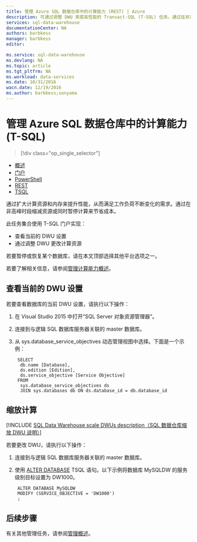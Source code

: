 ```yaml
---
title: 管理 Azure SQL 数据仓库中的计算能力 (REST) | Azure
description: 可通过调整 DWU 来提高性能的 Transact-SQL (T-SQL) 任务。通过在非高峰期缩减性能来节省成本。
services: sql-data-warehouse
documentationCenter: NA
authors: barbkess
manager: barbkess
editor: 

ms.service: sql-data-warehouse
ms.devlang: NA
ms.topic: article
ms.tgt_pltfrm: NA
ms.workload: data-services
ms.date: 10/31/2016
wacn.date: 12/19/2016
ms.author: barbkess;sonyama
---
```


# 管理 Azure SQL 数据仓库中的计算能力 (T-SQL)

> [!div class="op_single_selector"]
- [概述](./sql-data-warehouse-manage-compute-overview.md)
- [门户](./sql-data-warehouse-manage-compute-portal.md)
- [PowerShell](./sql-data-warehouse-manage-compute-powershell.md)
- [REST](./sql-data-warehouse-manage-compute-rest-api.md)
- [TSQL](./sql-data-warehouse-manage-compute-tsql.md)

通过扩大计算资源和内存来提升性能，从而满足工作负荷不断变化的需求。通过在非高峰时段缩减资源或同时暂停计算来节省成本。

此任务集合使用 T-SQL 门户实现：

- 查看当前的 DWU 设置
- 通过调整 DWU 更改计算资源

若要暂停或恢复某个数据库，请在本文顶部选择其他平台选项之一。

若要了解相关信息，请参阅[管理计算能力概述][Manage compute power overview]。

<a name="current-dwu-bk"></a>

## 查看当前的 DWU 设置
若要查看数据库的当前 DWU 设置，请执行以下操作：

1. 在 Visual Studio 2015 中打开“SQL Server 对象资源管理器”。
2. 连接到与逻辑 SQL 数据库服务器关联的 master 数据库。
3. 从 sys.database\_service\_objectives 动态管理视图中选择。下面是一个示例：

        SELECT
         db.name [Database],
         ds.edition [Edition],
         ds.service_objective [Service Objective]
        FROM
         sys.database_service_objectives ds
         JOIN sys.databases db ON ds.database_id = db.database_id

<a name="scale-dwu-bk"></a>
<a name="scale-compute-bk"></a>

## 缩放计算
[!INCLUDE [SQL Data Warehouse scale DWUs description（SQL 数据仓库缩放 DWU 说明）](../../includes/sql-data-warehouse-scale-dwus-description.md)]

若要更改 DWU，请执行以下操作：

1. 连接到与逻辑 SQL 数据库服务器关联的 master 数据库。
2. 使用 [ALTER DATABASE][ALTER DATABASE] TSQL 语句。以下示例将数据库 MySQLDW 的服务级别目标设置为 DW1000。

        ALTER DATABASE MySQLDW
        MODIFY (SERVICE_OBJECTIVE = 'DW1000')
        ;

<a name="next-steps-bk"></a>

## 后续步骤
有关其他管理任务，请参阅[管理概述][Management overview]。

<!--Image references-->

<!--Article references-->
[Service capacity limits]: ./sql-data-warehouse-service-capacity-limits.md
[Management overview]: ./sql-data-warehouse-overview-manage.md
[Manage compute power overview]: ./sql-data-warehouse-manage-compute-overview.md

<!--MSDN references-->

[ALTER DATABASE]: https://msdn.microsoft.com/zh-cn/library/mt204042.aspx

<!--Other Web references-->

[Azure portal]: http://portal.azure.cn/

<!---HONumber=Mooncake_1212_2016-->
